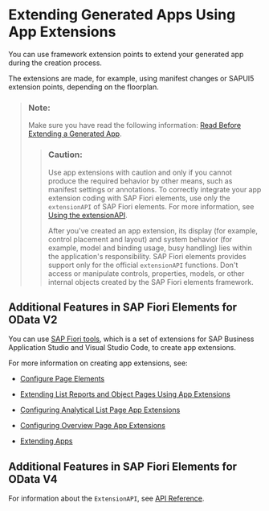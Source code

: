 <!-- loio340cdb2ba97c4843979f905a70a327ee -->

# Extending Generated Apps Using App Extensions

You can use framework extension points to extend your generated app during the creation process.

The extensions are made, for example, using manifest changes or SAPUI5 extension points, depending on the floorplan.

> ### Note:  
> Make sure you have read the following information: [Read Before Extending a Generated App](read-before-extending-a-generated-app-d9c146a.md).
> 
> > ### Caution:  
> > Use app extensions with caution and only if you cannot produce the required behavior by other means, such as manifest settings or annotations. To correctly integrate your app extension coding with SAP Fiori elements, use only the `extensionAPI` of SAP Fiori elements. For more information, see [Using the extensionAPI](using-the-extensionapi-bd2994b.md).
> > 
> > After you've created an app extension, its display \(for example, control placement and layout\) and system behavior \(for example, model and binding usage, busy handling\) lies within the application's responsibility. SAP Fiori elements provides support only for the official `extensionAPI` functions. Don't access or manipulate controls, properties, models, or other internal objects created by the SAP Fiori elements framework.



<a name="loio340cdb2ba97c4843979f905a70a327ee__section_llp_frp_znb"/>

## Additional Features in SAP Fiori Elements for OData V2

You can use [SAP Fiori tools](https://help.sap.com/viewer/product/SAP_FIORI_tools/Latest/en-US), which is a set of extensions for SAP Business Application Studio and Visual Studio Code, to create app extensions.

For more information on creating app extensions, see:

-   [Configure Page Elements](https://help.sap.com/docs/SAP_FIORI_tools/17d50220bcd848aa854c9c182d65b699/047507c86afa4e96bb3d284adb9f4726.html)

-   [Extending List Reports and Object Pages Using App Extensions](extending-list-reports-and-object-pages-using-app-extensions-a892eb8.md)

-   [Configuring Analytical List Page App Extensions](configuring-analytical-list-page-app-extensions-9504fb4.md)

-   [Configuring Overview Page App Extensions](configuring-overview-page-app-extensions-b240f61.md)

-   [Extending Apps](../08_Extending_SAPUI5_Applications/extending-apps-a264a9a.md)




<a name="loio340cdb2ba97c4843979f905a70a327ee__section_lgr_krp_znb"/>

## Additional Features in SAP Fiori Elements for OData V4

For information about the `ExtensionAPI`, see [API Reference](https://ui5.sap.com/#/api/sap.fe.templates.ExtensionAPI).

